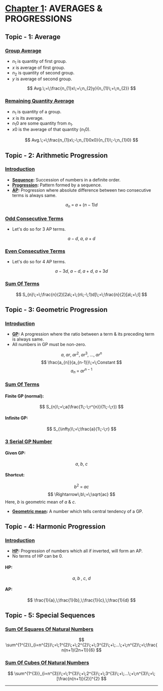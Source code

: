# <u>Chapter 1</u>: AVERAGES & PROGRESSIONS





## **Topic - 1: Average**

### <u>Group Average</u>

- $n_{1}$ is quantity of first group.
- $x$ is average of first group.
- $n_{2}$ is quantity of second group.
- $y$ is average of second group.

$$ Avg.\;=\;\frac{n_{1}x\;+\;n_{2}y}{n_{1}\;+\;n_{2}} $$


### <u>Remaining Quantity Average</u>

- $n_{1}$ is quantity of a group.
- $x$ is its average.
- $n_{1}0$ are some quantity from $n_{1}$.
- $x0$ is the average of that quantity ($n_{1}0$).

$$ Avg.\;=\;\frac{n_{1}x\;-\;n_{1}0x0}{n_{1}\;-\;n_{1}0} $$



## **Topic - 2: Arithmetic Progression**

### <u>Introduction</u>

- **<u>Sequence</u>:** Succession of numbers in a definite order.
- **<u>Progression</u>:** Pattern formed by a sequence.
- **<u>AP</u>:** Progression where absolute difference between two consecutive terms is always same.

$$ a_{n}\;=\;a\;+\;(n\;-\;1)d $$

### <u>Odd Consecutive Terms</u>

- Let's do so for 3 AP terms.

$$ a\;-\;d,\;a,\;a\;+\;d $$

### <u>Even Consecutive Terms</u>

- Let's do so for 4 AP terms.

$$ a\;-\;3d,\;a\;-\;d,\;a\;+\;d,\;a\;+\;3d $$


### <u>Sum Of Terms</u>

$$ S_{n}\;=\;\frac{n}{2}[2a\;+\;(n\;-\;1)d]\;=\;\frac{n}{2}[a\;+\;l] $$



## **Topic - 3: Geometric Progression**

### <u>Introduction</u>

- **<u>GP</u>:** A progression where the ratio between a term & its preceding term is always same.
- All numbers in GP must be non-zero.

$$ a,\;ar,\;ar^{2},\;ar^{3},\;...,\;ar^{n} $$
$$ \frac{a_{n}}{a_{n-1}}\;=\;Constant $$
$$ a_{n}\;=\;ar^{n-1} $$


### <u>Sum Of Terms</u>

#### Finite GP (normal):

$$ S_{n}\;=\;a(\frac{1\;-\;r^{n}}{1\;-\;r}) $$

#### Infinite GP:

$$ S_{\infty}\;=\;\frac{a}{1\;-\;r} $$


### <u>3 Serial GP Number</u>


#### Given GP:

$$ a,\;b,\;c $$

#### Shortcut:

$$ b^{2}\;=\;ac $$
$$ \Rightarrow\;b\;=\;\sqrt{ac} $$
Here, $b$ is geometric mean of $a$ & $c$.

- **<u>Geometric mean</u>:** A number which tells central tendency of a GP.



## **Topic - 4: Harmonic Progression**

### <u>Introduction</u>

- **<u>HP</u>:** Progression of numbers which all if inverted, will form an AP.
- No terms of HP can be $0$.

#### HP:

$$ a,\;b\;,\;c,\;d $$

#### AP:

$$ \frac{1}{a},\;\frac{1}{b},\;\frac{1}{c},\;\frac{1}{d} $$



## **Topic - 5: Special Sequences**

### <u>Sum Of Squares Of Natural Numbers</u>

$$ \sum^{1^{2}}_{i=n^{2}}\;=\;1^{2}\;+\;2^{2}\;+\;3^{2}\;+\;...\;+\;n^{2}\;=\;\frac{n(n+1)(2n+1)}{6} $$


### <u>Sum Of Cubes Of Natural Numbers</u>

$$ \sum^{1^{3}}_{i=n^{3}}\;=\;1^{3}\;+\;2^{3}\;+\;3^{3}\;+\;...\;+\;n^{3}\;=\;[\frac{n(n+1)}{2}]^{2} $$

---
